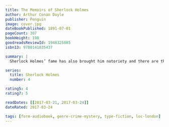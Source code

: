 ```yaml
---
title: The Memoirs of Sherlock Holmes
author: Arthur Conan Doyle
publisher: Penguin
image: cover.jpg
dateBookPublished: 1891-07-01
pageCount: 307
bookHeight: 198
goodreadsReviewId: 1948325085
isbn13: 9780141035437

summary: |
  Sherlock Holmes’ fame has also brought him notoriety and there are those in the criminal underworld who must move against him or find their schemes in ruins… While Holmes and Dr Watson solve what will become some of their most famous cases – Silver Blaze, The Greek Interpreter and The Musgrave Ritual among them – the forces of international crime plot their revenge against the detective. And it is in The Final Problem that Dr Watson has the sad task of telling the grisly, fatal and shocking tale that saw Holmes finally meet his match – in the guise of the diabolical Professor Moriarty and a terrible struggle at the Reichenbach Falls…

series:
  title: Sherlock Holmes
  number: 4

rating5: 4
rating7: 5

readDates: [[2017-03-21, 2017-03-24]]
dateRated: 2017-03-24

tags: [form-audiobook, genre-crime-mystery, type-fiction, loc-london]
---
```

